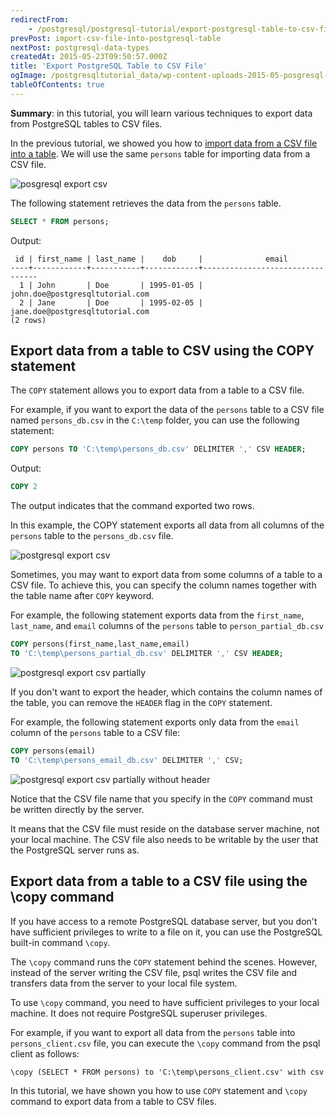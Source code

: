```yaml
---
redirectFrom:
    - /postgresql/postgresql-tutorial/export-postgresql-table-to-csv-file
prevPost: import-csv-file-into-postgresql-table
nextPost: postgresql-data-types
createdAt: 2015-05-23T09:50:57.000Z
title: 'Export PostgreSQL Table to CSV File'
ogImage: /postgresqltutorial_data/wp-content-uploads-2015-05-posgresql-import-csv.jpg
tableOfContents: true
---
```



**Summary**: in this tutorial, you will learn various techniques to export data from PostgreSQL tables to CSV files.

In the previous tutorial, we showed you how to [import data from a CSV file into a table](/postgresql/import-csv-file-into-posgresql-table). We will use the same `persons` table for importing data from a CSV file.

![posgresql export csv](/postgresqltutorial_data/wp-content-uploads-2015-05-posgresql-import-csv.jpg)

The following statement retrieves the data from the `persons` table.

```sql
SELECT * FROM persons;
```

Output:

```
 id | first_name | last_name |    dob     |              email
----+------------+-----------+------------+---------------------------------
  1 | John       | Doe       | 1995-01-05 | john.doe@postgresqltutorial.com
  2 | Jane       | Doe       | 1995-02-05 | jane.doe@postgresqltutorial.com
(2 rows)
```

## Export data from a table to CSV using the COPY statement

The `COPY` statement allows you to export data from a table to a CSV file.

For example, if you want to export the data of the `persons` table to a CSV file named `persons_db.csv` in the `C:\temp` folder, you can use the following statement:

```sql
COPY persons TO 'C:\temp\persons_db.csv' DELIMITER ',' CSV HEADER;
```

Output:

```sql
COPY 2
```

The output indicates that the command exported two rows.

In this example, the COPY statement exports all data from all columns of the `persons` table to the `persons_db.csv` file.

![postgresql export csv](/postgresqltutorial_data/wp-content-uploads-2015-05-postgresql-export-csv.jpg)

Sometimes, you may want to export data from some columns of a table to a CSV file. To achieve this, you can specify the column names together with the table name after `COPY` keyword.

For example, the following statement exports data from the `first_name`, `last_name`, and `email` columns of the `persons` table to `person_partial_db.csv`

```sql
COPY persons(first_name,last_name,email)
TO 'C:\temp\persons_partial_db.csv' DELIMITER ',' CSV HEADER;
```

![postgresql export csv partially](/postgresqltutorial_data/wp-content-uploads-2015-05-postgresql-export-csv-partially.jpg)

If you don't want to export the header, which contains the column names of the table, you can remove the `HEADER` flag in the `COPY` statement.

For example, the following statement exports only data from the `email` column of the `persons` table to a CSV file:

```sql
COPY persons(email)
TO 'C:\temp\persons_email_db.csv' DELIMITER ',' CSV;
```

![postgresql export csv partially without header](/postgresqltutorial_data/wp-content-uploads-2015-05-postgresql-export-csv-partially-without-header.jpg)

Notice that the CSV file name that you specify in the `COPY` command must be written directly by the server.

It means that the CSV file must reside on the database server machine, not your local machine. The CSV file also needs to be writable by the user that the PostgreSQL server runs as.

## Export data from a table to a CSV file using the \\copy command

If you have access to a remote PostgreSQL database server, but you don't have sufficient privileges to write to a file on it, you can use the PostgreSQL built-in command `\copy`.

The `\copy` command runs the `COPY` statement behind the scenes. However, instead of the server writing the CSV file, psql writes the CSV file and transfers data from the server to your local file system.

To use `\copy` command, you need to have sufficient privileges to your local machine. It does not require PostgreSQL superuser privileges.

For example, if you want to export all data from the `persons` table into `persons_client.csv` file, you can execute the `\copy` command from the psql client as follows:

```
\copy (SELECT * FROM persons) to 'C:\temp\persons_client.csv' with csv
```

In this tutorial, we have shown you how to use `COPY` statement and `\copy` command to export data from a table to CSV files.
